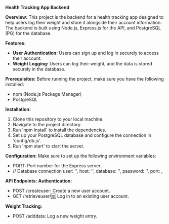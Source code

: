 **Health Tracking App Backend**

**Overview:**
This project is the backend for a health tracking app designed to help users log their weight and store it alongside their account information. The backend is built using Node.js, Express.js for the API, and PostgreSQL (PG) for the database.

**Features:**

- **User Authentication:** Users can sign up and log in securely to access their account.
- **Weight Logging:** Users can log their weight, and the data is stored securely in the database.

**Prerequisites:**
Before running the project, make sure you have the following installed:

- npm (Node.js Package Manager)
- PostgreSQL

**Installation:**

1. Clone this repository to your local machine.
2. Navigate to the project directory.
3. Run 'npm install' to install the dependencies.
4. Set up your PostgreSQL database and configure the connection in 'config/db.js'.
5. Run 'npm start' to start the server.

**Configuration:**
Make sure to set up the following environment variables:

- PORT: Port number for the Express server.
- // Database connection
  user: '',
  host: '',
  database: '',
  password: '',
  port: ,

**API Endpoints:**
**Authentication:**

- POST /createuser: Create a new user account.
- GET /retrieveuser/:id: Log in to an existing user account.

**Weight Tracking:**

- POST /adddata: Log a new weight entry.
